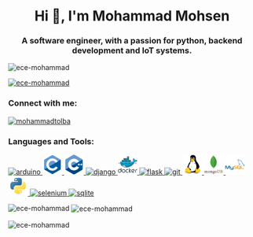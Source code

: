 <!-- ## Hi there 👋 -->

<!-- - 🔭 I’m currently working on [Tahajjod](https://github.com/ece-mohammad/tahajjod). -->
<!-- - 🌱 I’m currently learning backend dev, databases, API design, design patterns, and Rust. -->
<!-- - 👯 I’m looking to collaborate on embedded systems or backend projects. -->
<!-- - 🤔 I’m looking for help with designing circuits. -->
<!-- - 💬 Ask me about C, Python, or embedded systems. -->
<!-- - 📫 How to reach me: [email](mailto:tolba.mohammad.17@gmail.com), [LinkedIn](https://www.linkedIn.com/in/mohammadtolba/) -->
<!-- - ⚡ Fun fact: There are multiple types of mint: spearmint, pepper mint, wild mint, and many more. In fact, there are over 7000 varieties of mint. -->

<h1 align="center">Hi 👋, I'm Mohammad Mohsen</h1>
<h3 align="center">A software engineer, with a passion for python, backend development and IoT systems.</h3>

<p align="left"> <img src="https://komarev.com/ghpvc/?username=ece-mohammad&label=Profile%20views&color=0e75b6&style=flat" alt="ece-mohammad" /> </p>

<p align="left"> <a href="https://github.com/ryo-ma/github-profile-trophy"><img src="https://github-profile-trophy.vercel.app/?username=ece-mohammad" alt="ece-mohammad" /></a> </p>

<h3 align="left">Connect with me:</h3>
<p align="left">
<a href="https://linkedin.com/in/mohammadtolba" target="blank"><img align="center" src="https://raw.githubusercontent.com/rahuldkjain/github-profile-readme-generator/master/src/images/icons/Social/linked-in-alt.svg" alt="mohammadtolba" height="30" width="40" /></a>
</p>

<h3 align="left">Languages and Tools:</h3>
<p align="left"> <a href="https://www.arduino.cc/" target="_blank" rel="noreferrer"> <img src="https://cdn.worldvectorlogo.com/logos/arduino-1.svg" alt="arduino" width="40" height="40"/> </a> <a href="https://www.cprogramming.com/" target="_blank" rel="noreferrer"> <img src="https://raw.githubusercontent.com/devicons/devicon/master/icons/c/c-original.svg" alt="c" width="40" height="40"/> </a> <a href="https://www.w3schools.com/cpp/" target="_blank" rel="noreferrer"> <img src="https://raw.githubusercontent.com/devicons/devicon/master/icons/cplusplus/cplusplus-original.svg" alt="cplusplus" width="40" height="40"/> </a> <a href="https://www.djangoproject.com/" target="_blank" rel="noreferrer"> <img src="https://cdn.worldvectorlogo.com/logos/django.svg" alt="django" width="40" height="40"/> </a> <a href="https://www.docker.com/" target="_blank" rel="noreferrer"> <img src="https://raw.githubusercontent.com/devicons/devicon/master/icons/docker/docker-original-wordmark.svg" alt="docker" width="40" height="40"/> </a> <a href="https://flask.palletsprojects.com/" target="_blank" rel="noreferrer"> <img src="https://www.vectorlogo.zone/logos/pocoo_flask/pocoo_flask-icon.svg" alt="flask" width="40" height="40"/> </a> <a href="https://git-scm.com/" target="_blank" rel="noreferrer"> <img src="https://www.vectorlogo.zone/logos/git-scm/git-scm-icon.svg" alt="git" width="40" height="40"/> </a> <a href="https://www.linux.org/" target="_blank" rel="noreferrer"> <img src="https://raw.githubusercontent.com/devicons/devicon/master/icons/linux/linux-original.svg" alt="linux" width="40" height="40"/> </a> <a href="https://www.mongodb.com/" target="_blank" rel="noreferrer"> <img src="https://raw.githubusercontent.com/devicons/devicon/master/icons/mongodb/mongodb-original-wordmark.svg" alt="mongodb" width="40" height="40"/> </a> <a href="https://www.mysql.com/" target="_blank" rel="noreferrer"> <img src="https://raw.githubusercontent.com/devicons/devicon/master/icons/mysql/mysql-original-wordmark.svg" alt="mysql" width="40" height="40"/> </a> <a href="https://www.python.org" target="_blank" rel="noreferrer"> <img src="https://raw.githubusercontent.com/devicons/devicon/master/icons/python/python-original.svg" alt="python" width="40" height="40"/> </a> <a href="https://www.selenium.dev" target="_blank" rel="noreferrer"> <img src="https://raw.githubusercontent.com/detain/svg-logos/780f25886640cef088af994181646db2f6b1a3f8/svg/selenium-logo.svg" alt="selenium" width="40" height="40"/> </a> <a href="https://www.sqlite.org/" target="_blank" rel="noreferrer"> <img src="https://www.vectorlogo.zone/logos/sqlite/sqlite-icon.svg" alt="sqlite" width="40" height="40"/> </a> </p>

<p><img align="left" src="https://github-readme-stats.vercel.app/api/top-langs?username=ece-mohammad&show_icons=true&theme=dark&locale=en&layout=compact" alt="ece-mohammad" /></p>

<p>&nbsp;<img align="center" src="https://github-readme-stats.vercel.app/api?username=ece-mohammad&show_icons=true&theme=dark&locale=en" alt="ece-mohammad" /></p>

<p><img align="center" src="https://github-readme-streak-stats.herokuapp.com/?user=ece-mohammad&theme=dark" alt="ece-mohammad" /></p>



